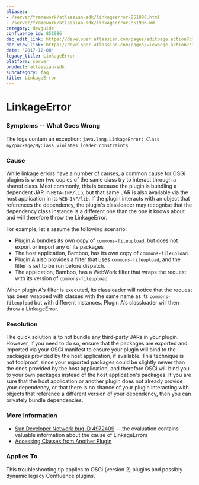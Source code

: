 ```yaml
---
aliases:
- /server/framework/atlassian-sdk/linkageerror-851986.html
- /server/framework/atlassian-sdk/linkageerror-851986.md
category: devguide
confluence_id: 851986
dac_edit_link: https://developer.atlassian.com/pages/editpage.action?cjm=wozere&pageId=851986
dac_view_link: https://developer.atlassian.com/pages/viewpage.action?cjm=wozere&pageId=851986
date: '2017-12-08'
legacy_title: LinkageError
platform: server
product: atlassian-sdk
subcategory: faq
title: LinkageError
---
```

# LinkageError

### Symptoms -- What Goes Wrong

The logs contain an exception: `java.lang.LinkageError: Class my/package/MyClass violates loader constraints`.

### Cause

While linkage errors have a number of causes, a common cause for OSGi plugins is when two copies of the same class try to interact through a shared class. Most commonly, this is because the plugin is bundling a dependent JAR in `META-INF/lib`, but that same JAR is also available via the host application in its `WEB-INF/lib`. If the plugin interacts with an object that references the dependency, the plugin's classloader may recognise that the dependency class instance is a different one than the one it knows about and will therefore throw the LinkageError.

For example, let's assume the following scenario:

-   Plugin A bundles its own copy of `commons-fileupload`, but does not export or import any of its packages
-   The host application, Bamboo, has its own copy of `commons-fileupload`.
-   Plugin A also provides a filter that uses `commons-fileupload`, and the filter is set to be run before dispatch.
-   The application, Bamboo, has a WebWork filter that wraps the request with its version of `commons-fileupload`.

When plugin A's filter is executed, its classloader will notice that the request has been wrapped with classes with the same name as its `commons-fileupload` but with different instances. Plugin A's classloader will then throw a LinkageError.

### Resolution

The quick solution is to not bundle any third-party JARs in your plugin. However, if you need to do so, ensure that the packages are exported and imported via your OSGi manifest to ensure your plugin will bind to the packages provided by the host application, if available. This technique is not foolproof, since your exported packages could be slightly newer than the ones provided by the host application, and therefore OSGi will bind you to your own packages instead of the host application's packages. If you are sure that the host application or another plugin does not already provide your dependency, or that there is no chance of your plugin interacting with objects that reference a different version of your dependency, then you can privately bundle dependencies.

### More Information

-   <a href="http://bugs.sun.com/bugdatabase/view_bug.do?bug_id=4972409" class="external-link">Sun Developer Network bug ID 4972409</a> -- the evaluation contains valuable information about the cause of LinkageErrors
-   [Accessing Classes from Another Plugin](/server/framework/atlassian-sdk/accessing-classes-from-another-plugin)

### Applies To

This troubleshooting tip applies to OSGi (version 2) plugins and possibly dynamic legacy Confluence plugins.
